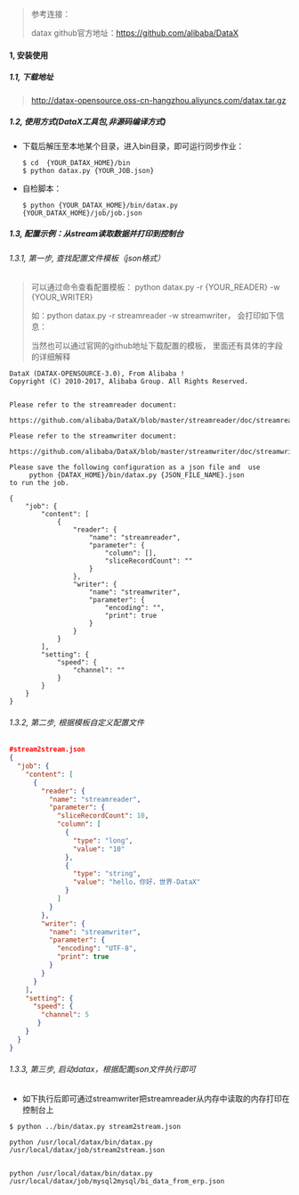 > 参考连接：
>
> datax github官方地址：https://github.com/alibaba/DataX
>
> 

#### 1, 安装使用

##### 1.1, 下载地址

> http://datax-opensource.oss-cn-hangzhou.aliyuncs.com/datax.tar.gz

##### 1.2, 使用方式(DataX工具包,非源码编译方式)

* 下载后解压至本地某个目录，进入bin目录，即可运行同步作业：

  ```shell
  $ cd  {YOUR_DATAX_HOME}/bin
  $ python datax.py {YOUR_JOB.json}
  ```

  

* 自检脚本：    

  ```shell
  $ python {YOUR_DATAX_HOME}/bin/datax.py {YOUR_DATAX_HOME}/job/job.json
  ```

  

##### 1.3, 配置示例：从stream读取数据并打印到控制台

###### 1.3.1, 第一步, 查找配置文件模板（json格式）

> 可以通过命令查看配置模板： python datax.py -r {YOUR_READER} -w {YOUR_WRITER}
>
> 如：python datax.py -r streamreader -w streamwriter， 会打印如下信息：
>
> 当然也可以通过官网的github地址下载配置的模板， 里面还有具体的字段的详细解释

```shell
DataX (DATAX-OPENSOURCE-3.0), From Alibaba !
Copyright (C) 2010-2017, Alibaba Group. All Rights Reserved.


Please refer to the streamreader document:
     https://github.com/alibaba/DataX/blob/master/streamreader/doc/streamreader.md 

Please refer to the streamwriter document:
     https://github.com/alibaba/DataX/blob/master/streamwriter/doc/streamwriter.md 
 
Please save the following configuration as a json file and  use
     python {DATAX_HOME}/bin/datax.py {JSON_FILE_NAME}.json 
to run the job.

{
    "job": {
        "content": [
            {
                "reader": {
                    "name": "streamreader", 
                    "parameter": {
                        "column": [], 
                        "sliceRecordCount": ""
                    }
                }, 
                "writer": {
                    "name": "streamwriter", 
                    "parameter": {
                        "encoding": "", 
                        "print": true
                    }
                }
            }
        ], 
        "setting": {
            "speed": {
                "channel": ""
            }
        }
    }
}
```



###### 1.3.2, 第二步, 根据模板自定义配置文件

```json
#stream2stream.json
{
  "job": {
    "content": [
      {
        "reader": {
          "name": "streamreader",
          "parameter": {
            "sliceRecordCount": 10,
            "column": [
              {
                "type": "long",
                "value": "10"
              },
              {
                "type": "string",
                "value": "hello，你好，世界-DataX"
              }
            ]
          }
        },
        "writer": {
          "name": "streamwriter",
          "parameter": {
            "encoding": "UTF-8",
            "print": true
          }
        }
      }
    ],
    "setting": {
      "speed": {
        "channel": 5
       }
    }
  }
}
```

###### 1.3.3, 第三步, 启动datax，根据配置json文件执行即可

* 如下执行后即可通过streamwriter把streamreader从内存中读取的内存打印在控制台上

```shell
$ python ../bin/datax.py stream2stream.json

python /usr/local/datax/bin/datax.py /usr/local/datax/job/stream2stream.json


python /usr/local/datax/bin/datax.py /usr/local/datax/job/mysql2mysql/bi_data_from_erp.json
```



